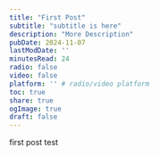 ```yaml
---
title: "First Post"
subtitle: "subtitle is here"
description: "More Description"
pubDate: 2024-11-07
lastModDate: ''
minutesRead: 24
radio: false
video: false
platform: '' # radio/video platform
toc: true
share: true
ogImage: true
draft: false
---
```


first post test

